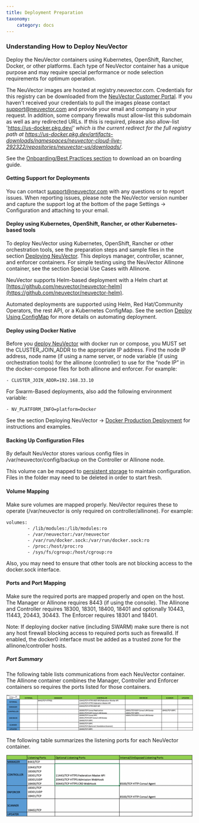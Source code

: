 ```yaml
---
title: Deployment Preparation
taxonomy:
    category: docs
---
```


### Understanding How to Deploy NeuVector
Deploy the NeuVector containers using Kubernetes, OpenShift, Rancher, Docker, or other platforms. Each type of NeuVector container has a unique purpose and may require special performance or node selection requirements for optimum operation.

The NeuVector images are hosted at registry.neuvector.com. Credentials for this registry can be downloaded from the [NeuVector Customer Portal](/basics/installation/portal). If you haven't received your credentials to pull the images please contact support@neuvector.com and provide your email and company in your request. In addition, some company firewalls must allow-list this subdomain as well as any redirected URLs. If this is required, please also allow-list 'https://us-docker.pkg.dev/*' which is the current redirect for the full registry path at https://us-docker.pkg.dev/artifacts-downloads/namespaces/neuvector-cloud-live-292322/repositories/neuvector-us/downloads/*.

See the [Onboarding/Best Practices section](/deploying/production?target=_blank#best-practices-tips-qa-for-deploying-and-managing-neuvector) to download an on boarding guide.

#### Getting Support for Deployments
You can contact support@neuvector.com with any questions or to report issues. When reporting issues, please note the NeuVector version number and capture the support log at the bottom of the page Settings -> Configuration and attaching to your email.

#### Deploy using Kubernetes, OpenShift, Rancher, or other Kubernetes-based tools
To deploy NeuVector using Kubernetes, OpenShift, Rancher or other orchestration tools, see the preparation steps and sample files in the section [Deploying NeuVector](/deploying/production#planning-deployments). This deploys manager, controller, scanner, and enforcer containers. For simple testing using the NeuVector Allinone container, see the section Special Use Cases with Allinone.

NeuVector supports Helm-based deployment with a Helm chart at [https://github.com/neuvector/neuvector-helm](https://github.com/neuvector/neuvector-helm).

Automated deployments are supported using Helm, Red Hat/Community Operators, the rest API, or a Kubernetes ConfigMap. See the section [Deploy Using ConfigMap](/deploying/production/configmap#kubernetes-configmap) for more details on automating deployment.

#### Deploy using Docker Native
Before you [deploy NeuVector](/deploying/docker) with docker run or compose, you MUST set the CLUSTER_JOIN_ADDR to the appropriate IP address. Find the node IP address, node name (if using a name server, or node variable (if using orchestration tools) for the allinone (controller) to use for the “node IP” in the docker-compose files for both allinone and enforcer.  For example:
```
- CLUSTER_JOIN_ADDR=192.168.33.10
```

For Swarm-Based deployments, also add the following environment variable:
```
- NV_PLATFORM_INFO=platform=Docker
```

See the section Deploying NeuVector -> [Docker Production Deployment](/deploying/docker) for instructions and examples.


#### Backing Up Configuration Files

By default NeuVector stores various config files in  /var/neuvector/config/backup on the Controller or Allinone node.

This volume can be mapped to [persistent storage](/deploying/production#backups-and-persistent-data) to maintain configuration. Files in the folder may need to be deleted in order to start fresh.

#### Volume Mapping 
Make sure volumes are mapped properly. NeuVector requires these to operate (/var/neuvector is only required on controller/allinone). For example:
```
volumes:
        - /lib/modules:/lib/modules:ro
        - /var/neuvector:/var/neuvector
        - /var/run/docker.sock:/var/run/docker.sock:ro
        - /proc:/host/proc:ro
        - /sys/fs/cgroup:/host/cgroup:ro
```

Also, you may need to ensure that other tools are not blocking access to the docker.sock interface.


#### Ports and Port Mapping
Make sure the required ports are mapped properly and open on the host. The Manager or Allinone requires 8443 (if using the console). The Allinone and Controller requires 18300, 18301, 18400, 18401 and optionally 10443, 11443, 20443, 30443. The Enforcer requires 18301 and 18401.

Note: If deploying docker native (including SWARM) make sure there is not any host firewall blocking access to required ports such as firewalld. If enabled, the docker0 interface must be added as a trusted zone for the allinone/controller hosts.

##### Port Summary

The following table lists communications from each NeuVector container. The Allinone container combines the Manager, Controller and Enforcer containers so requires the ports listed for those containers.

![Ports](Communication_Matrix_From_To.png)

The following table summarizes the listening ports for each NeuVector container.

![Listening](Communication_Matrix_Listening_Ports.png)